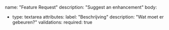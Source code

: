 name: "Feature Request"
description: "Suggest an enhancement"
body:
  - type: textarea
    attributes:
      label: "Beschrijving"
      description: "Wat moet er gebeuren?"
    validations:
      required: true